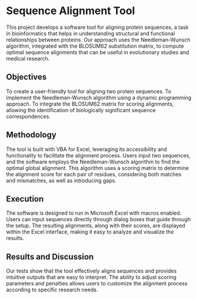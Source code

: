 # Sequence Alignment Tool

This project develops a software tool for aligning protein sequences, a task in bioinformatics that helps in understanding structural and functional relationships between proteins. 
Our approach uses the Needleman-Wunsch algorithm, integrated with the BLOSUM62 substitution matrix, to compute optimal sequence alignments that can be useful in evolutionary studies and medical research.

## Objectives
To create a user-friendly tool for aligning two protein sequences.
To implement the Needleman-Wunsch algorithm using a dynamic programming approach.
To integrate the BLOSUM62 matrix for scoring alignments, allowing the identification of biologically significant sequence correspondences.

## Methodology
The tool is built with VBA for Excel, leveraging its accessibility and functionality to facilitate the alignment process. Users input two sequences, and the software employs the Needleman-Wunsch algorithm to find the optimal global alignment. 
This algorithm uses a scoring matrix to determine the alignment score for each pair of residues, considering both matches and mismatches, as well as introducing gaps.

## Execution
The software is designed to run in Microsoft Excel with macros enabled. Users can input sequences directly through dialog boxes that guide through the setup. 
The resulting alignments, along with their scores, are displayed within the Excel interface, making it easy to analyze and visualize the results.

## Results and Discussion
Our tests show that the tool effectively aligns sequences and provides intuitive outputs that are easy to interpret. 
The ability to adjust scoring parameters and penalties allows users to customize the alignment process according to specific research needs.

